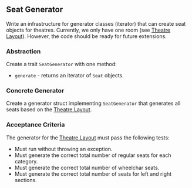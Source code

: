 ## Seat Generator

Write an infrastructure for generator classes (iterator) that can create seat objects for theatres. Currently, we only have one room (see [Theatre Layout](01-SeatPlan.md)). However, the code should be ready for future extensions.

### Abstraction

Create a trait `SeatGenerator` with one method:

* `generate` - returns an iterator of `Seat` objects.

### Concrete Generator

Create a generator struct implementing `SeatGenerator` that generates all seats based on the [Theatre Layout](01-SeatPlan.md).

### Acceptance Criteria

The generator for the [Theatre Layout](01-SeatPlan.md) must pass the following tests:

* Must run without throwing an exception.
* Must generate the correct total number of regular seats for each category.
* Must generate the correct total number of wheelchar seats.
* Must generate the correct total number of seats for left and right sections.
